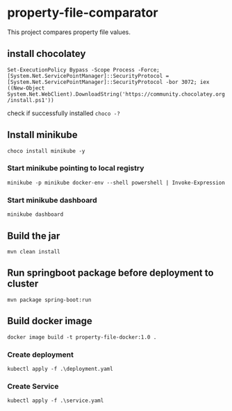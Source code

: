 # property-file-comparator
This project compares property file values.

## install chocolatey

```Set-ExecutionPolicy Bypass -Scope Process -Force; [System.Net.ServicePointManager]::SecurityProtocol = [System.Net.ServicePointManager]::SecurityProtocol -bor 3072; iex ((New-Object System.Net.WebClient).DownloadString('https://community.chocolatey.org/install.ps1'))```

check if successfully installed
``choco -?``
## Install minikube
```choco install minikube -y```

### Start minikube pointing to local registry

```minikube -p minikube docker-env --shell powershell | Invoke-Expression```

### Start minikube dashboard

```minikube dashboard```

## Build the jar
```mvn clean install```

## Run springboot package before deployment to cluster

```mvn package spring-boot:run```


## Build docker image

```docker image build -t property-file-docker:1.0 .```

### Create deployment

```kubectl apply -f .\deployment.yaml```

### Create Service

```kubectl apply -f .\service.yaml```